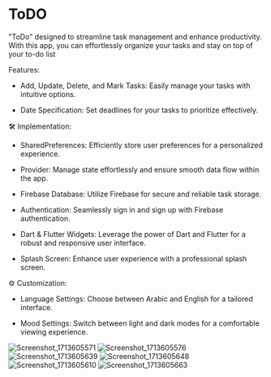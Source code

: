 # ToDO

"ToDo" designed to streamline task management and enhance productivity. With this app,
 you can effortlessly organize your tasks and stay on top of your to-do list


Features:

- Add, Update, Delete, and Mark Tasks: Easily manage your tasks with intuitive options.

- Date Specification: Set deadlines for your tasks to prioritize effectively.

🛠️ Implementation:

- SharedPreferences: Efficiently store user preferences for a personalized experience.

- Provider: Manage state effortlessly and ensure smooth data flow within the app.

- Firebase Database: Utilize Firebase for secure and reliable task storage.

- Authentication: Seamlessly sign in and sign up with Firebase authentication.

- Dart & Flutter Widgets: Leverage the power of Dart and Flutter for a robust and responsive user interface.

- Splash Screen: Enhance user experience with a professional splash screen.

⚙️ Customization:

- Language Settings: Choose between Arabic and English for a tailored interface.

- Mood Settings: Switch between light and dark modes for a comfortable viewing experience.


![Screenshot_1713605571](https://github.com/HaythamHany95/ToDo/assets/127749266/f096c4a3-b9ae-4795-ba59-d9fdc0c3f089)
![Screenshot_1713605576](https://github.com/HaythamHany95/ToDo/assets/127749266/9457595f-27ac-4d1e-8f20-79fd93e7bbb7)
![Screenshot_1713605639](https://github.com/HaythamHany95/ToDo/assets/127749266/4cd7e80f-c0ba-4d2d-a371-1b8cd6d61739)
![Screenshot_1713605648](https://github.com/HaythamHany95/ToDo/assets/127749266/177e7479-e27c-49ae-a252-2d536ce005da)
![Screenshot_1713605610](https://github.com/HaythamHany95/ToDo/assets/127749266/8979c591-78fe-44c0-87ec-dac0a790f317)
![Screenshot_1713605663](https://github.com/HaythamHany95/ToDo/assets/127749266/420eaf42-c94f-4b49-8335-3a10f74bf4d7)
